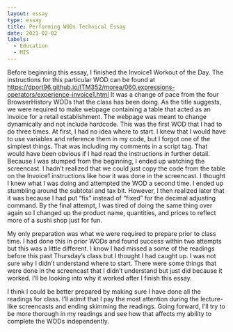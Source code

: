 ```yaml
---
layout: essay
type: essay
title: Performing WODs Technical Essay
date: 2021-02-02
labels:
  - Education
  - MIS
---
```

Before beginning this essay, I finished the Invoice1 Workout of the Day. The instructions for this particular WOD can be found at https://dport96.github.io/ITM352/morea/060.expressions-operators/experience-invoice1.html It was a change of pace from the four BrowserHistory WODs that the class has been doing. As the title suggests, we were required to make webpage containing a table that acted as an invoice for a retail establishment. The webpage was meant to change dynamically and not include hardcode. 
This was the first WOD that I had to do three times. At first, I had no idea where to start. I knew that I would have to use variables and reference them in my code, but I forgot one of the simplest things. That was including my comments in a script tag. That would have been obvious if I had read the instructions in further detail. Because I was stumped from the beginning, I ended up watching the screencast. I hadn’t realized that we could just copy the code from the table on the Invoice1 instructions like how it was done in the screencast. I thought I knew what I was doing and attempted the WOD a second time. I ended up stumbling around the subtotal and tax bit. However, I then realized later that it was because I had put “fix” instead of “fixed” for the decimal adjusting command. By the final attempt, I was tired of doing the same thing over again so I changed up the product name, quantities, and prices to reflect more of a sushi shop just for fun. 

My only preparation was what we were required to prepare prior to class time. I had done this in prior WODs and found success within two attempts but this was a little different. I know I had missed a some of the readings before this past Thursday’s class but I thought I had caught up. I was not sure why I didn’t understand where to start. There were some things that were done in the screencast that I didn’t understand but just did because it worked. I’ll be looking into why it worked after I finish this essay. 

I think I could be better prepared by making sure I have done all the readings for class. I’ll admit that I pay the most attention during the lecture-like screencasts and ending skimming the readings. Going forward, I’ll try to be more thorough in my readings and see how that affects my ability to complete the WODs independently. 
